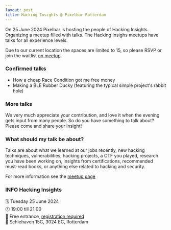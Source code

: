 ```yaml
---
layout: post
title: Hacking Insights @ Pixelbar Rotterdam
---
```


On 25 June 2024 Pixelbar is hosting the people of Hacking Insights. Organizing a meetup filled with talks.
The Hacking Insighs meetups have talks for all experience levels.

Due to our current location the spaces are limited to 15, so please RSVP or join the waitlist [on meetup](https://www.meetup.com/hacking-insights/events/301060748/).

### **Confirmed talks**
- How a cheap Race Condition got me free money
- Making a BLE Rubber Ducky (featuring the typical simple project's rabbit hole)

### **More talks**
We very much appreciate your contribution, and love it when the evening gets input from many people. So do you have something to talk about? Please come and share your insight!

### **What should my talk be about?**
Talks are about what we learned at our jobs recently, new hacking techniques, vulnerabilities, hacking projects, a CTF you played, research you have been working on, insights from certifications, recommended must-read books, or anything else related to hacking and security.

For more information see the [meetup page](https://www.meetup.com/hacking-insights/events/301060748/)


### **INFO Hacking Insights**<br>
🗓 Tuesday 25 June 2024<br>
🕛 19:00 till 21:00<br>
💸 Free entrance, [registration required](https://www.meetup.com/hacking-insights/events/301060748/)<br>
📍 Schiehaven 15C, 3024 EC, Rotterdam<br> 
